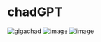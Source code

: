 # chadGPT
![gigachad](https://user-images.githubusercontent.com/41174627/230760751-133f0d55-691c-47bf-b7b6-5a1093cd1094.jpg)
![image](https://user-images.githubusercontent.com/26943671/230927262-d3b909f5-5ab7-46ac-8abe-731f42302825.png)
![image](https://user-images.githubusercontent.com/26943671/230927581-6a161f55-2f97-4490-8e08-6040c3e3abde.png)

